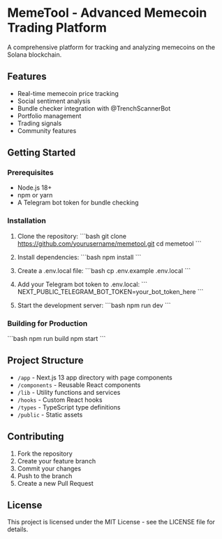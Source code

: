 # MemeTool - Advanced Memecoin Trading Platform

A comprehensive platform for tracking and analyzing memecoins on the Solana blockchain.

## Features

- Real-time memecoin price tracking
- Social sentiment analysis
- Bundle checker integration with @TrenchScannerBot
- Portfolio management
- Trading signals
- Community features

## Getting Started

### Prerequisites

- Node.js 18+ 
- npm or yarn
- A Telegram bot token for bundle checking

### Installation

1. Clone the repository:
\`\`\`bash
git clone https://github.com/yourusername/memetool.git
cd memetool
\`\`\`

2. Install dependencies:
\`\`\`bash
npm install
\`\`\`

3. Create a .env.local file:
\`\`\`bash
cp .env.example .env.local
\`\`\`

4. Add your Telegram bot token to .env.local:
\`\`\`
NEXT_PUBLIC_TELEGRAM_BOT_TOKEN=your_bot_token_here
\`\`\`

5. Start the development server:
\`\`\`bash
npm run dev
\`\`\`

### Building for Production

\`\`\`bash
npm run build
npm start
\`\`\`

## Project Structure

- `/app` - Next.js 13 app directory with page components
- `/components` - Reusable React components
- `/lib` - Utility functions and services
- `/hooks` - Custom React hooks
- `/types` - TypeScript type definitions
- `/public` - Static assets

## Contributing

1. Fork the repository
2. Create your feature branch
3. Commit your changes
4. Push to the branch
5. Create a new Pull Request

## License

This project is licensed under the MIT License - see the LICENSE file for details.